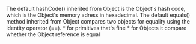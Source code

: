 The default hashCode() inherited from Object is the Object's hash code, which is the Object's memory adress in hexadecimal.
The default equals() method inherited from Object compares two objects for equality using the identity operator (==).
    * for primitives that's fine
    * for Objects it compare whether the Object reference is equal